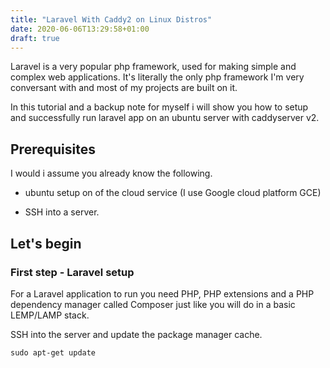 ```yaml
---
title: "Laravel With Caddy2 on Linux Distros"
date: 2020-06-06T13:29:58+01:00
draft: true
---
```


Laravel is a very popular php framework, used for making simple and complex web applications. It's literally the only php framework I'm very conversant with and most of my projects are built on it.

In this tutorial and a backup note for myself i will show you how to setup and successfully run laravel app on an ubuntu server with caddyserver v2.


## Prerequisites

I would i assume you already know the following.

* ubuntu setup on of the cloud service (I use Google cloud platform GCE)

* SSH into a server.

## Let's begin

### First step - Laravel setup

For a Laravel application to run you need PHP, PHP extensions and a PHP dependency manager called Composer just like you will do in a basic LEMP/LAMP stack.

SSH into the server and update the package manager cache.

``` sudo apt-get update ```

